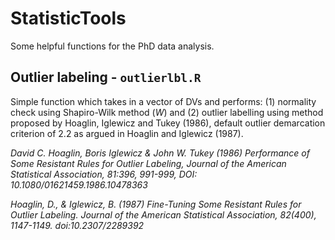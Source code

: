 # StatisticTools
Some helpful functions for the PhD data analysis.

## Outlier labeling - `outlierlbl.R`
Simple function which takes in a vector of DVs and performs:  (1) normality check using Shapiro-Wilk method (*W*) and (2) outlier labelling using method proposed by Hoaglin, Iglewicz and Tukey (1986), default outlier demarcation criterion of 2.2 as argued in Hoaglin and Iglewicz (1987). 

*David C. Hoaglin, Boris Iglewicz & John W. Tukey (1986) Performance of Some Resistant Rules for Outlier Labeling, Journal of the American Statistical Association, 81:396, 991-999, DOI: 10.1080/01621459.1986.10478363*

*Hoaglin, D., & Iglewicz, B. (1987) Fine-Tuning Some Resistant Rules for Outlier Labeling. Journal of the American Statistical Association, 82(400), 1147-1149. doi:10.2307/2289392*

